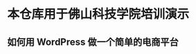 本仓库用于佛山科技学院培训演示  
==============================

如何用 WordPress 做一个简单的电商平台
-------------------------------------
